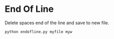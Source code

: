 # End Of Line

Delete spaces end of the line and save to new file.


    python endofline.py myfile myw